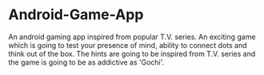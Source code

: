# Android-Game-App
An android gaming app inspired from popular T.V. series.
An exciting game which is going to test your presence of mind, ability to connect dots and think out of the box.
The hints are going to be inspired from T.V. series and the game is going to be as addictive as 'Gochi'.
